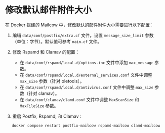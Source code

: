 # 修改默认邮件附件大小

在 Docker 搭建的 Mailcow 中，修改默认的邮件附件大小需要进行以下配置：

1. 编辑 `data/conf/postfix/extra.cf` 文件，设置 `message_size_limit` 参数（单位：字节）。默认值可参考 `main.cf` 文件。

2. 修改 Rspamd 和 Clamav 的配置：

   - 在 `data/conf/rspamd/local.d/options.inc` 文件中添加 `max_message` 参数。
   - 在 `data/conf/rspamd/local.d/external_services.conf` 文件中调整 `max_size` 参数（针对 oletools）。
   - 在 `data/conf/rspamd/local.d/antivirus.conf` 文件中调整 `max_size` 参数（针对 clamav）。
   - 在 `data/conf/clamav/clamd.conf` 文件中调整 `MaxScanSize` 和 `MaxFileSize` 参数。

3. 重启 Postfix, Rspamd, 和 Clamav：
```bash
   docker compose restart postfix-mailcow rspamd-mailcow clamd-mailcow
```

